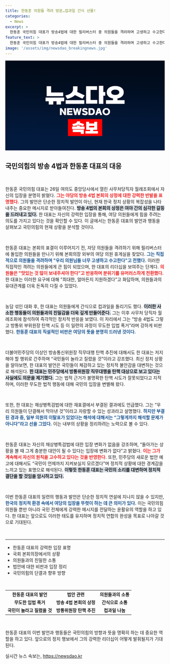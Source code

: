 ```yaml
---
title: 한동훈 의원들 격려 방문…컵과일 간식 선물!
categories:
  - News
excerpt: >
  한동훈 국민의힘 대표가 방송4법에 대한 필리버스터 중 의원들을 격려하며 고생하고 수고한다며 지원 약속. 민주당의 탄핵 시도에 강한 반발을 보이며 정치적 긴장감을 드러냈다. 클릭하여 자세한 이야기를 확인해보세요!
feature_text: >
  한동훈 국민의힘 대표가 방송4법에 대한 필리버스터 중 의원들을 격려하며 고생하고 수고한다며 지원 약속. 민주당의 탄핵 시도에 강한 반발을 보이며 정치적 긴장감을 드러냈다. 클릭하여 자세한 이야기를 확인해보세요!
image: '/assets/img/newsdao_breakingnews.jpg'
---
```


<p><img src="/assets/img/newsdao_breakingnews.jpg" alt="firstkoreanews 속보" /></p>

<h2 data-ke-size="size26">국민의힘의 방송 4법과 한동훈 대표의 대응</h2>

<p data-ke-size="size16">&nbsp;</p>

<p>한동훈 국민의힘 대표는 26일 여의도 중앙당사에서 열린 사무처당직자 월례조회에서 자신의 입장을 분명히 밝혔다. <b><span style="color: #ee2323;">그는 야당의 방송 4법 본회의 상정에 대한 강력한 반발을 표명했다.</span></b> 그의 발언은 단순한 정치적 발언이 아닌, 현재 한국 정치 상황의 복잡성을 나타내주는 중요한 메시지로 받아들여진다. <b><span style="background-color: #21538527;">방송 4법의 본회의 상정은 여야 간의 심각한 갈등을 드러내고 있다.</span></b> 한 대표는 자신의 강력한 입장을 통해, 여당 의원들에게 힘을 주려는 의도를 가지고 있다는 것을 확인할 수 있다. 이 글에서는 한동훈 대표의 발언과 행동을 살펴보고 국민의힘의 현재 상황을 분석할 것이다.</p>

<p data-ke-size="size16">&nbsp;</p>

<p>한동훈 대표는 본회의 표결이 이루어지기 전, 자당 의원들을 격려하기 위해 필리버스터에 돌입한 의원들을 만나기 위해 본회의장 외부의 여당 의원 휴게실을 찾았다. <b><span style="color: #1a5490;">그는 직접적으로 의원들을 격려하며 "우리 의원님들 너무 고생하고 수고한다"고 전했다.</span></b> 이러한 직접적인 격려는 의원들에게 큰 힘이 되었으며, 한 대표의 리더십을 보여주는 단계다. <b><span style="color: #ee2323;">의원들은 "맛있는 것 많이 보내주셔야 한다"고 반응하며 분위기를 유머러스하게 전환했다.</span></b> 한 대표는 이러한 요구에 대해 "최대한, 얼마든지 지원하겠다"고 화답하며, 의원들과의 유대관계를 더욱 돈독히 다질 수 있었다.</p>

<p data-ke-size="size16">&nbsp;</p>

<p>농담 섞인 대화 후, 한 대표는 의원들에게 간식으로 컵과일을 돌리기도 했다. <b><span style="background-color: #21538527;">이러한 사소한 행동들이 의원들과의 친밀감을 더욱 깊게 만들어준다.</span></b> 그는 이후 사무처 당직자 월례조회에 참석하여 즉각적인 정치적 반응을 보였다. 이 자리에서 그는 “방송 4법도 그렇고 방통위 부위원장 탄핵 시도 등 이 일련의 과정이 무도한 입법 폭거”라며 강하게 비판했다. <b><span style="color: #1a5490;">한동훈 대표의 직설적인 비판은 여당의 뜻을 분명히 드러낸 것이다.</span></b></p>

<p data-ke-size="size16">&nbsp;</p>

<p>더불어민주당의 이상인 방송통신위원장 직무대행 탄핵 추진에 대해서도 한 대표는 저지해야 할 행위로 간주하며 “국민들이 놀라고 질렸을 것”이라고 강조했다. 최신 정치 상황을 알아보면, 한 대표의 발언은 국민들이 체감하고 있는 정치적 불안감을 대변하는 것으로 해석된다. <b><span style="background-color: #21538527;">한 대표는 민주당에서 방통위원장 직무대행을 탄핵 대상으로 보고 있다는 사실에도 의문을 제기했다.</span></b> 그는 법적 근거가 불명확한 탄핵 시도가 잘못되었다고 지적하며, 이러한 무도한 법적 행동에 대해 국민의 입장을 변별해 왔다.</p>

<p data-ke-size="size16">&nbsp;</p>

<p>또한, 한 대표는 채상병특검법에 대한 재표결에서 부결된 결과에도 언급했다. 그는 “우리 의원들이 단결해서 막아낸 것”이라고 자랑할 수 있는 성과라고 설명했다. <b><span style="color: #1a5490;">하지만 부결된 경과 중, 일부 의원의 이탈표가 있었다는 해석에 대해서는 “그렇게까지 해석할 문제가 아니다”라고 선을 그었다.</span></b> 이는 내부의 상황을 정리하려는 노력으로 볼 수 있다.</p>

<p data-ke-size="size16">&nbsp;</p>

<p>한동훈 대표는 자신의 채상병특검법에 대한 입장 변화가 없음을 강조하며, “돌아가는 상황을 볼 때 그게 충분한 대안이 될 수 있다는 입장에 변화가 없다”고 밝혔다. <b><span style="color: #ee2323;">이는 그가 계속해서 자신의 원칙을 고수하고 있다는 것을 반영한다.</span></b> 또한, 민주당의 새로운 법안 예고에 대해서도 “국민이 언제까지 지켜보실지 모르겠다”며 정치적 상황에 대한 경계감을 느끼고 있는 표명으로 해석된다. <b><span style="background-color: #21538527;">이렇듯 한동훈 대표는 국민의 소리를 대변하며 정치적 결단을 할 것임을 암시하고 있다.</span></b></p>

<p data-ke-size="size16">&nbsp;</p>

<p>이번 한동훈 대표의 일련의 행동과 발언은 단순한 정치적 연설에 지나지 않을 수 있지만, <b><span style="color: #1a5490;">한국의 정치적 환경 속에서 여당의 입장을 뚜렷이 하는 데 큰 의미가 있다.</span></b> 이는 국민의힘 의원들 뿐만 아니라 국민 전체에게 강력한 메시지를 전달하는 윤활유의 역할을 하고 있다. 한 대표는 앞으로도 이러한 태도를 유지하며 정치적 연합의 완성을 목표로 나아갈 것으로 기대된다. </p>

<p data-ke-size="size16">&nbsp;</p>

<hr />

<ul>
<li>한동훈 대표의 강력한 입장 표명</li>
<li>국회 본회의장에서의 상황</li>
<li>의원들과의 친밀한 소통</li>
<li>법안에 대한 비판과 입장 정리</li>
<li>국민의힘의 단결과 향후 방향</li>
</ul>

<p data-ke-size="size16">&nbsp;</p>

<table style="width: 100%;">
  <tr>
    <td style="text-align: center; height: 17px;"><b>한동훈 대표의 발언</b></td>
    <td style="text-align: center; height: 17px;"><b>법안 관련</b></td>
    <td style="text-align: center; height: 17px;"><b>의원들과의 소통</b></td>
  </tr>
  <tr>
    <td style="text-align: center; height: 17px;"><b>무도한 입법 폭거</b></td>
    <td style="text-align: center; height: 17px;"><b>방송 4법 본회의 상정</b></td>
    <td style="text-align: center; height: 17px;"><b>간식으로 소통</b></td>
  </tr>
  <tr>
    <td style="text-align: center; height: 17px;"><b>국민이 놀라고 질렸을 것</b></td>
    <td style="text-align: center; height: 17px;"><b>방통위원장 탄핵 추진</b></td>
    <td style="text-align: center; height: 17px;"><b>컵과일 나눔</b></td>
  </tr>
</table>

<p data-ke-size="size16">&nbsp;</p>

<p>한동훈 대표의 이번 발언과 행동들은 국민의힘의 방향과 뜻을 명확히 하는 데 중요한 역할을 하고 있다. 앞으로의 정치 행보에서 그의 강력한 리더십이 어떻게 발휘될지가 기대된다.</p>
실시간 뉴스 속보는, <a href="https://newsdao.kr" rel="dofollow">https://newsdao.kr</a>


